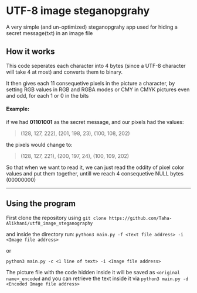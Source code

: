 
# UTF-8 image steganopgrahy

A very simple (and un-optimized) steganopgrahy app used for hiding a secret message(txt)
in an image file



## How it works

This code seperates each character into 4 bytes (since a UTF-8 character will take 4 at most)
and converts them to binary.

It then gives each 11 consequetive pixels in the picture a character, by setting RGB values in RGB and RGBA modes or CMY in CMYK pictures even and odd, for each 1 or 0 in the bits

#### Example:
if we had **01101001** as the secret message, and our pixels had the values:
>(128, 127, 222), (201, 198, 23), (100, 108, 202)
>
the pixels would change to:

>(128, 127, 221), (200, 197, 24), (100, 109, 202)

So that when we want to read it, we can just read the oddity of pixel color values and put them together, untill we reach 4 consequetive NULL bytes (00000000)


****
## Using the program
First clone the repository using `git clone https://github.com/Taha-Alikhani/utf8_image_steganography`

and inside the directory run:
`python3 main.py -f <Text file address> -i <Image file address>`

or 

`python3 main.py -c <1 line of text> -i <Image file address>`

The picture file with the code hidden inside it will be saved as `<original name>_encoded`
and you can retrieve the text inside it via 
`python3 main.py -d <Encoded Image file address>`

